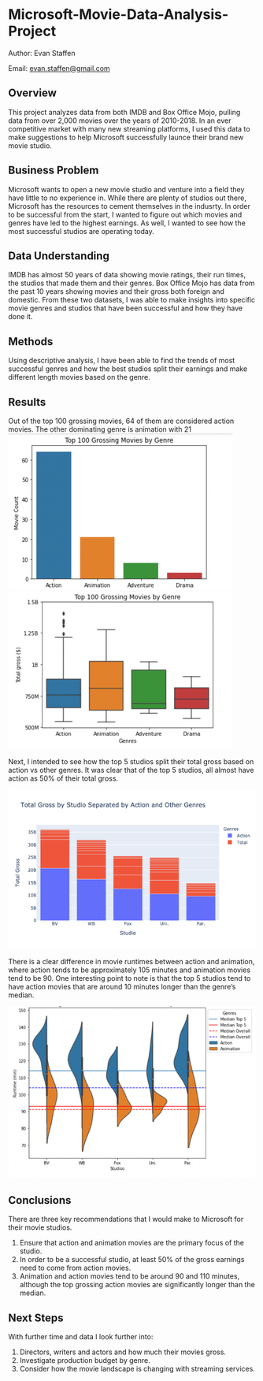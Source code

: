 # Microsoft-Movie-Data-Analysis-Project
Author: Evan Staffen

Email: evan.staffen@gmail.com

## Overview
This project analyzes data from both IMDB and Box Office Mojo, pulling data from over 2,000 movies over the years of 2010-2018. In an ever competitive market with many new streaming platforms, I used this data to make suggestions to help Microsoft successfully launce their brand new movie studio.

## Business Problem
Microsoft wants to open a new movie studio and venture into a field they have little to no experience in. While there are plenty of studios out there, Microsoft has the resources to cement themselves in the indusrty. In order to be successful from the start, I wanted to figure out which movies and genres have led to the highest earnings. As well, I wanted to see how the most successful studios are operating today.

## Data Understanding
IMDB has almost 50 years of data showing movie ratings, their run times, the studios that made them and their genres. Box Office Mojo has data from the past 10 years showing movies and their gross both foreign and domestic. From these two datasets, I was able to make insights into specific movie genres and studios that have been successful and how they have done it.

## Methods
Using descriptive analysis, I have been able to find the trends of most successful genres and how the best studios split their earnings and make different length movies based on the genre.

## Results
Out of the top 100 grossing movies, 64 of them are considered action movies.  The other dominating genre is animation with 21
![100Bar.png](https://github.com/evanstaffen/Microsoft-Movie-Data-Analysis-Project/blob/main/images/100Bar.png)
![100Box.png](https://github.com/evanstaffen/Microsoft-Movie-Data-Analysis-Project/blob/main/images/100Box.png)

Next, I intended to see how the top 5 studios split their total gross based on action vs other genres. It was clear that of the top 5 studios, all almost have action as 50% of their total gross.

![GROSSbyGENRE](https://github.com/evanstaffen/Microsoft-Movie-Data-Analysis-Project/blob/main/images/GROSSbyGENRE.png)

There is a clear difference in movie runtimes between action and animation, where action tends to be approximately 105 minutes and animation movies tend to be 90. One interesting point to note is that the top 5 studios tend to have action movies that are around 10 minutes longer than the genre’s median.

![SWARMPLOT](https://github.com/evanstaffen/Microsoft-Movie-Data-Analysis-Project/blob/main/images/SWARMPLOT.png)

## Conclusions
There are three key recommendations that I would make to Microsoft for their movie studios.
1.	Ensure that action and animation movies are the primary focus of the studio.
2.	In order to be a successful studio, at least 50% of the gross earnings need to come from action movies.
3.	Animation and action movies tend to be around 90 and 110 minutes, although the top grossing action movies are significantly longer than the median.
## Next Steps
With further time and data I look further into:
1.	Directors, writers and actors and how much their movies gross.
2.	Investigate production budget by genre.
3.	Consider how the movie landscape is changing with streaming services.

